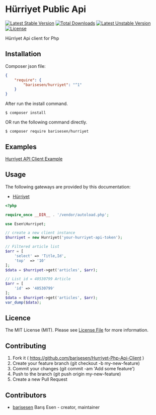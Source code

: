 # Hürriyet Public Api
[![Latest Stable Version](https://poser.pugx.org/barisesen/hurriyet/v/stable)](https://packagist.org/packages/barisesen/hurriyet)
[![Total Downloads](https://poser.pugx.org/barisesen/hurriyet/downloads)](https://packagist.org/packages/barisesen/hurriyet)
[![Latest Unstable Version](https://poser.pugx.org/barisesen/hurriyet/v/unstable)](https://packagist.org/packages/barisesen/hurriyet)
[![License](https://poser.pugx.org/barisesen/hurriyet/license)](https://packagist.org/packages/barisesen/hurriyet)

Hürriyet Api client for Php

## Installation
Composer json file:
```json
{
    "require": {
        "barisesen/hurriyet": "^1"
    }
}
```
After run the install command.
```
$ composer install
```

OR run the following command directly.

```
$ composer require barisesen/hurriyet
```

## Examples

[Hurriyet API Client Example](https://github.com/barisesen/Hurriyet-Php-Api-Client/tree/master/Examples)

## Usage

The following gateways are provided by this documentation:

 * [Hürriyet](https://developers.hurriyet.com.tr/docs/versions/1.0)

```php
<?php

require_once __DIR__ . '/vendor/autoload.php';

use Esen\Hurriyet;

// create a new client instance
$hurriyet = new Hurriyet('your-hurriyet-api-token');

// Filtered article list
$arr = [
    'select' => 'Title,Id',
    'top'  => '10'
];
$data = $hurriyet->get('articles', $arr);

// List id = 40530799 Article 
$arr = [
    'id' => '40530799'
];
$data = $hurriyet->get('articles', $arr);
var_dump($data);
```

## Licence
The MIT License (MIT). Please see [License File](LICENSE) for more information.

## Contributing

1. Fork it ( https://github.com/barisesen/Hurriyet-Php-Api-Client )
2. Create your feature branch (git checkout -b my-new-feature)
3. Commit your changes (git commit -am 'Add some feature')
4. Push to the branch (git push origin my-new-feature)
5. Create a new Pull Request

## Contributors

- [barisesen](https://github.com/barisesen) Barış Esen - creator, maintainer
